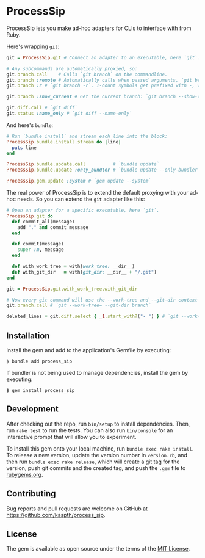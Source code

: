 # ProcessSip

ProcessSip lets you make ad-hoc adapters for CLIs to interface with from Ruby.

Here's wrapping `git`:

```ruby
git = ProcessSip.git # Connect an adapter to an executable, here `git`.

# Any subcommands are automatically proxied, so:
git.branch.call    # Calls `git branch` on the commandline.
git.branch :remote # Automatically calls when passed arguments, `git branch --remote`.
git.branch :r # `git branch -r`. 1-count symbols get prefixed with -, while anything else gets --.

git.branch :show_current # Get the current branch: `git branch --show-current`.

git.diff.call # `git diff`
git.status :name_only # `git diff --name-only`
```

And here's `bundle`:

```ruby
# Run `bundle install` and stream each line into the block:
ProcessSip.bundle.install.stream do |line|
  puts line
end

ProcessSip.bundle.update.call          # `bundle update`
ProcessSip.bundle.update :only_bundler # `bundle update --only-bundler`

ProcessSip.gem.update :system # `gem update --system`
```

The real power of ProcessSip is to extend the default proxying with your ad-hoc needs. So you can extend the `git` adapter like this:

```ruby
# Open an adapter for a specific executable, here `git`.
ProcessSip.git do
  def commit_all(message)
    add "." and commit message
  end

  def commit(message)
    super :m, message
  end

  def with_work_tree = with(work_tree: __dir__)
  def with_git_dir   = with(git_dir: __dir__ + "/.git")
end

git = ProcessSip.git.with_work_tree.with_git_dir

# Now every git command will use the --work-tree and --git-dir context arguments
git.branch.call # `git --work-tree= --git-dir branch`

deleted_lines = git.diff.select { _1.start_with?("- ") } # `git --work-tree= --git-dir diff`
```

## Installation

Install the gem and add to the application's Gemfile by executing:

    $ bundle add process_sip

If bundler is not being used to manage dependencies, install the gem by executing:

    $ gem install process_sip

## Development

After checking out the repo, run `bin/setup` to install dependencies. Then, run `rake test` to run the tests. You can also run `bin/console` for an interactive prompt that will allow you to experiment.

To install this gem onto your local machine, run `bundle exec rake install`. To release a new version, update the version number in `version.rb`, and then run `bundle exec rake release`, which will create a git tag for the version, push git commits and the created tag, and push the `.gem` file to [rubygems.org](https://rubygems.org).

## Contributing

Bug reports and pull requests are welcome on GitHub at https://github.com/kaspth/process_sip.

## License

The gem is available as open source under the terms of the [MIT License](https://opensource.org/licenses/MIT).
